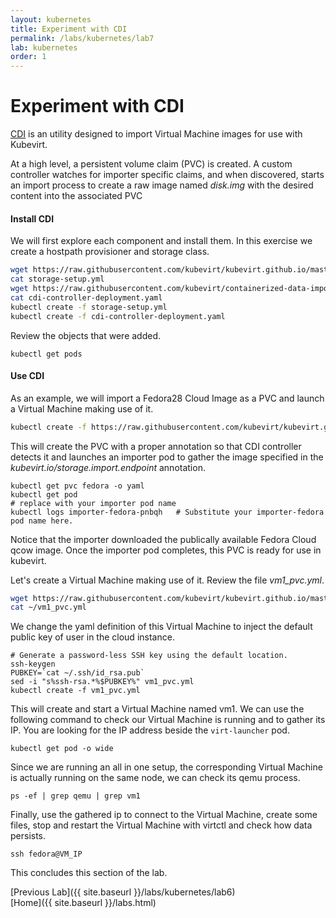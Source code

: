```yaml
---
layout: kubernetes
title: Experiment with CDI
permalink: /labs/kubernetes/lab7
lab: kubernetes
order: 1
---
```


# Experiment with CDI

[CDI](https://github.com/kubevirt/containerized-data-importer) is an utility designed to import Virtual Machine images for use with Kubevirt.

At a high level, a persistent volume claim (PVC) is created. A custom controller watches for importer specific claims, and when discovered, starts an import process to create a raw image named *disk.img* with the desired content into the associated PVC

#### Install CDI

We will first explore each component and install them. In this exercise we create a hostpath provisioner and storage class.

```bash
wget https://raw.githubusercontent.com/kubevirt/kubevirt.github.io/master/labs/manifests/storage-setup.yml
cat storage-setup.yml
wget https://raw.githubusercontent.com/kubevirt/containerized-data-importer/v0.5.0/manifests/controller/cdi-controller-deployment.yaml
cat cdi-controller-deployment.yaml
kubectl create -f storage-setup.yml
kubectl create -f cdi-controller-deployment.yaml
```

Review the objects that were added.

```
kubectl get pods
```

#### Use CDI

As an example, we will import a Fedora28 Cloud Image as a PVC and launch a Virtual Machine making use of it.

```bash
kubectl create -f https://raw.githubusercontent.com/kubevirt/kubevirt.github.io/master/labs/manifests/pvc_fedora.yml
```

This will create the PVC with a proper annotation so that CDI controller detects it and launches an importer pod to gather the image specified in the *kubevirt.io/storage.import.endpoint* annotation.

```
kubectl get pvc fedora -o yaml
kubectl get pod
# replace with your importer pod name
kubectl logs importer-fedora-pnbqh   # Substitute your importer-fedora pod name here.
```

Notice that the importer downloaded the publically available Fedora Cloud qcow image. Once the importer pod completes, this PVC is ready for use in kubevirt.

Let's create a Virtual Machine making use of it. Review the file *vm1_pvc.yml*.

```bash
wget https://raw.githubusercontent.com/kubevirt/kubevirt.github.io/master/labs/manifests/vm1_pvc.yml
cat ~/vm1_pvc.yml
```

We change the yaml definition of this Virtual Machine to inject the default public key of user in the cloud instance.

```
# Generate a password-less SSH key using the default location.
ssh-keygen
PUBKEY=`cat ~/.ssh/id_rsa.pub`
sed -i "s%ssh-rsa.*%$PUBKEY%" vm1_pvc.yml
kubectl create -f vm1_pvc.yml
```

This will create and start a Virtual Machine named vm1. We can use the following command to check our Virtual Machine is running and to gather its IP. You are looking for the IP address beside the `virt-launcher` pod.

```
kubectl get pod -o wide
```

Since we are running an all in one setup, the corresponding Virtual Machine is actually running on the same node, we can check its qemu process.

```
ps -ef | grep qemu | grep vm1
```

Finally, use the gathered ip to connect to the Virtual Machine, create some files, stop and restart the Virtual Machine with virtctl and check how data persists.

```
ssh fedora@VM_IP
```

This concludes this section of the lab.

[Previous Lab]({{ site.baseurl }}/labs/kubernetes/lab6)\
[Home]({{ site.baseurl }}/labs.html)
